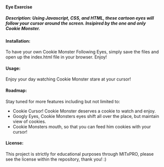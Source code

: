<h4> Eye Exercise </h4>

<h5> Description:  Using Javascript, CSS, and HTML, these cartoon eyes will follow your cursor around the screen. Insipired by the one and only Cookie Monster.</h5>
<p> 
<h4> Installation: </h4>
<p> To have your own Cookie Monster Following Eyes, simply save the files and open up the index.html file in your browser. Enjoy! </p>

<h4>Usage:</h4>
<p> Enjoy your day watching Cookie Monster stare at your cursor! </p>

<h4>Roadmap:</h4>
<p> Stay tuned for more features including but not limited to:
    <ul>
        <li> Cookie Cursor! Cookie Monster deserves a cookie to watch and enjoy. </li>
        <li> Googly Eyes, Cookie Monsters eyes shift all over the place, but maintain view of cookies. </li>
        <li> Cookie Monsters mouth, so that you can feed him cookies with your cursor!</li>
    </ul>
</p>

<h4> License: </h4>
<p> This project is strictly for educational purposes through MITxPRO, please see the license within the repository, thank you! :)</p>
